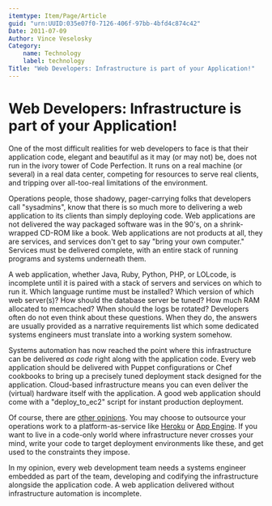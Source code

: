 ```yaml
---
itemtype: Item/Page/Article
guid: "urn:UUID:035e07f0-7126-406f-97bb-4bfd4c874c42"
Date: 2011-07-09
Author: Vince Veselosky
Category:
    name: Technology
    label: technology
Title: "Web Developers: Infrastructure is part of your Application!"
---
```


# Web Developers: Infrastructure is part of your Application!

One of the most difficult realities for web developers to face is that
their application code, elegant and beautiful as it may (or may not) be,
does not run in the ivory tower of Code Perfection. It runs on a real
machine (or several) in a real data center, competing for resources to
serve real clients, and tripping over all-too-real limitations of the
environment.

Operations people, those shadowy, pager-carrying folks that developers
call "sysadmins", know that there is so much more to delivering a web
application to its clients than simply deploying code. Web applications
are not delivered the way packaged software was in the 90's, on a
shrink-wrapped CD-ROM like a book. Web applications are not products at
all, they are services, and services don't get to say "bring your own
computer." Services must be delivered complete, with an entire stack of
running programs and systems underneath them.

A web application, whether Java, Ruby, Python, PHP, or LOLcode, is
incomplete until it is paired with a stack of servers and services on
which to run it. Which language runtime must be installed? Which version
of which web server(s)? How should the database server be tuned? How
much RAM allocated to memcached? When should the logs be rotated?
Developers often do not even think about these questions. When they do,
the answers are usually provided as a narrative requirements list which
some dedicated systems engineers must translate into a working system
somehow.

Systems automation has now reached the point where this infrastructure
can be delivered *as code* right along with the application code. Every
web application should be delivered with Puppet configurations or Chef
cookbooks to bring up a precisely tuned deployment stack designed for
the application. Cloud-based infrastructure means you can even deliver
the (virtual) hardware itself with the application. A good web
application should come with a "deploy\_to\_ec2" script for instant
production deployment.

Of course, there are [other opinions][]. You may choose to outsource
your operations work to a platform-as-service like [Heroku][] or [App
Engine][]. If you want to live in a code-only world where infrastructure
never crosses your mind, write your code to target deployment
environments like these, and get used to the constraints they impose.

In my opinion, every web development team needs a systems engineer
embedded as part of the team, developing and codifying the
infrastructure alongside the application code. A web application
delivered without infrastructure automation is incomplete.

[other opinions]: https://blog.heroku.com/the_new_heroku_4_erosion_resistance_explicit_contracts
[Heroku]: https://www.heroku.com/
[App Engine]: https://cloud.google.com/appengine/
